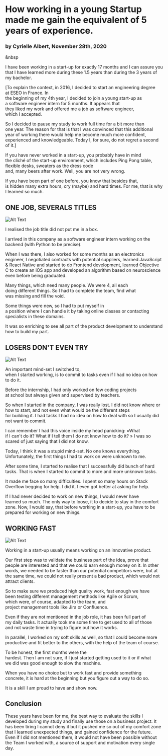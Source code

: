 # How working in a young Startup made me gain the equivalent of 5 years of experience.
### by Cyrielle Albert, November 28th, 2020
&nbsp

I have been working in a start-up for exactly 17 months and I can assure you that I have learned more during these 1.5 years than during the 3 years of my bachelor.

[To explain the context, in 2016, I decided to start an engineering degree at ESEO in France. In the beginning of my 4th year, I decided to join a young start-up as a software engineer intern for 5 months. It appears that they liked my work and offered me a job as software engineer, which I accepted.

So I decided to pause my study to work full time for a bit more than one year. The reason for that is that I was convinced that this additional year of working there would help me become much more confident, experienced and knowledgeable. Today I, for sure, do not regret a second of it.]

If you have never worked in a start-up, you probably have in mind the cliché of the start-up environment, which includes Ping Pong table, flexible desks, sweaters as the dress code and, many beers after work. Well, you are not very wrong.

If you have been part of one before, you know that besides that, is hidden many extra hours, cry (maybe) and hard times. For me, that is why I learned so much.

## ONE JOB, SEVERALS TITLES
![Alt Text](https://media.giphy.com/media/Nx85vtTY70T3W/giphy.gif)

I realised the job title did not put me in a box.

I arrived in this company as a software engineer intern working on the backend (with Python to be precise).

When I was there, I also worked for some months as an electronics engineer, I negotiated contracts with potential suppliers, learned JavaScript & React Native and started to do Frontend development, learned Objective C to create an iOS app and developed an algorithm based on neuroscience even before being graduated.

Many things, which need many people. We were 4, all each doing different things. So I had to complete the team, find what was missing and fill the void.

Some things were new, so I had to put myself in a position where I can handle it by taking online classes or contacting specialists in these domains.

It was so enriching to see all part of the product development to understand how to build my part.

## **LOSERS DON'T EVEN TRY**
![Alt Text](https://media.giphy.com/media/tK5JkmMAPveNO/giphy.gif)

An important mind-set I switched to, when I started working, is to commit to tasks even if I had no idea on how to do it.

Before the internship, I had only worked on few coding projects at school but always given and supervised by teachers.

So when I started in the company, I was really lost. I did not know where or how to start, and not even what would be the different steps for building it. I had tasks I had no idea on how to deal with so I usually did not want to commit.

I can remember I had this voice inside my head panicking: «What if I can't do it? What if I tell them I do not know how to do it? » I was so scared of just saying that I did not know.

Today, I think it was a stupid mind-set. No one knows everything. Unfortunately, the first things I had to work on were unknown to me.

After some time, I started to realise that I successfully did bunch of hard tasks. That is when I started to commit to more and more unknown tasks.

It made me face so many difficulties. I spent so many hours on Stack Overflow begging for help. I did it. I even got better at asking for help.

If I had never decided to work on new things, I would never have learned so much. The only way to loose, it to decide to stay in the comfort zone. Now, I would say, that before working in a start-up, you have to be prepared for working on new things.

## **WORKING FAST**
![Alt Text](https://media.giphy.com/media/icIppFtD6AF1lXtSdo/giphy.gif)

Working in a start-up usually means working on an innovative product.

Our first step was to validate the business part of the idea, prove that people are interested and that we could earn enough money on it. In other words, we needed to be faster than our potential competitors were, but at the same time, we could not really present a bad product, which would not attract clients.

So to make sure we produced high quality work, fast enough we have been testing different management methods like Agile or Scrum, which were, of course, adapted to the team, and project management tools like Jira or Confluence.

Even if they are not mentioned in the job role, it has been full part of my daily tasks. It actually took me some time to get used to all of those and not waste time in trying to figure out how it works.

In parallel, I worked on my soft skills as well, so that I could become more productive and fit better to the others, with the help of the team of course.

To be honest, the first months were the hardest. Then I am not sure, if I just started getting used to it or if what we did was good enough to slow the machine.

When you have no choice but to work fast and provide something concrete, it is hard at the beginning but you figure out a way to do so.

It is a skill I am proud to have and show now.

## Conclusion

These years have been for me, the best way to evaluate the skills I developed during my study and finally use those on a business project. It has been tiring I cannot deny it but it pushed me so out of my comfort zone that I learned unexpected things, and gained confidence for the future. Even if I did not mentioned them, it would not have been possible without the Team I worked with, a source of support and motivation every single day.